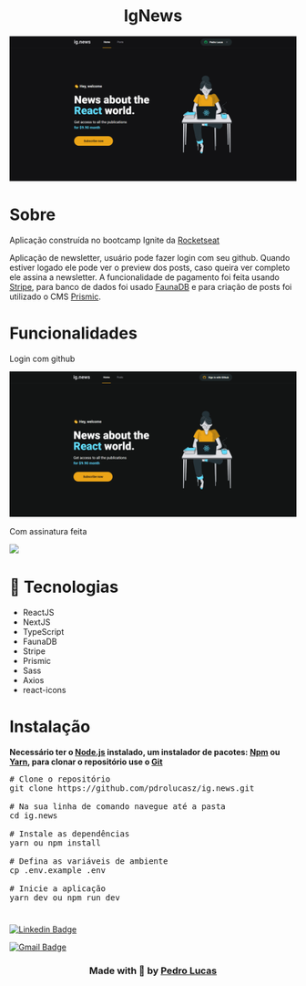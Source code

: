 # <h1 align="center">IgNews</h1>

<img src="./github/home.PNG">

# Sobre

<p>Aplicação construída no bootcamp Ignite da <a href="https://rocketseat.com.br/">Rocketseat</a></p>

<p>
    Aplicação de newsletter, usuário pode fazer login com seu github. Quando estiver logado ele pode ver
    o preview dos posts, caso queira ver completo ele assina a newsletter. A funcionalidade de pagamento
    foi feita usando <a href="https://stripe.com/br">Stripe</a>, para banco de dados foi
    usado <a href="https://fauna.com/">FaunaDB</a> e para criação de posts foi utilizado o CMS
    <a href="https://prismic.io/">Prismic</a>.
</p>

# Funcionalidades

<p>Login com github</p>

<img src="./github/login.gif">

<p>Com assinatura feita</p>

<img src="./github/post.gif">

# 🚀 Tecnologias

<ul>
    <li>ReactJS</li>
    <li>NextJS</li>
    <li>TypeScript</li>
    <li>FaunaDB</li>
    <li>Stripe</li>
    <li>Prismic</li>
    <li>Sass</li>
    <li>Axios</li>
    <li>react-icons</li>
</ul>

# Instalação

<strong>
    Necessário ter o <a href="https://nodejs.org/en/">Node.js</a> instalado,
    um instalador de pacotes: <a href="https://www.npmjs.com/">Npm</a> ou <a href="https://yarnpkg.com/">Yarn</a>,
    para clonar o repositório use o <a href="https://git-scm.com/">Git</a>
</strong>

<pre>
# Clone o repositório
git clone https://github.com/pdrolucasz/ig.news.git

# Na sua linha de comando navegue até a pasta
cd ig.news

# Instale as dependências
yarn ou npm install

# Defina as variáveis de ambiente
cp .env.example .env

# Inicie a aplicação
yarn dev ou npm run dev
</pre>

#

[![Linkedin Badge](https://img.shields.io/badge/-LinkedIn-blue?style=flat-square&logo=Linkedin&logoColor=white&link=https://www.linkedin.com/in/pedro-lucas-4b2941199/)](https://www.linkedin.com/in/pedro-lucas-4b2941199/)

[![Gmail Badge](https://img.shields.io/badge/-Gmail-c14438?style=flat-square&logo=Gmail&logoColor=white&link=mailto:pedro.lucas4431@gmail.com)](mailto:pedro.lucas4431@gmail.com)

<h3 align="center">Made with 💜 by <a href="https://github.com/pdrolucasz">Pedro Lucas</a></h3>
